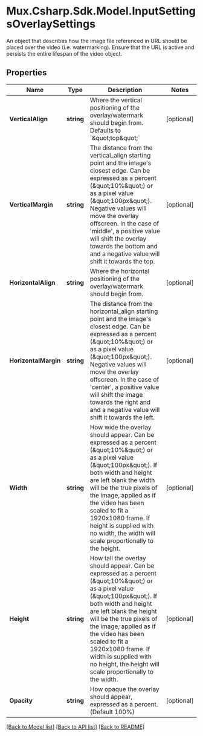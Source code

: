 # Mux.Csharp.Sdk.Model.InputSettingsOverlaySettings
An object that describes how the image file referenced in URL should be placed over the video (i.e. watermarking). Ensure that the URL is active and persists the entire lifespan of the video object.

## Properties

Name | Type | Description | Notes
------------ | ------------- | ------------- | -------------
**VerticalAlign** | **string** | Where the vertical positioning of the overlay/watermark should begin from. Defaults to &#x60;\&quot;top\&quot;&#x60; | [optional] 
**VerticalMargin** | **string** | The distance from the vertical_align starting point and the image&#39;s closest edge. Can be expressed as a percent (\&quot;10%\&quot;) or as a pixel value (\&quot;100px\&quot;). Negative values will move the overlay offscreen. In the case of &#39;middle&#39;, a positive value will shift the overlay towards the bottom and and a negative value will shift it towards the top. | [optional] 
**HorizontalAlign** | **string** | Where the horizontal positioning of the overlay/watermark should begin from. | [optional] 
**HorizontalMargin** | **string** | The distance from the horizontal_align starting point and the image&#39;s closest edge. Can be expressed as a percent (\&quot;10%\&quot;) or as a pixel value (\&quot;100px\&quot;). Negative values will move the overlay offscreen. In the case of &#39;center&#39;, a positive value will shift the image towards the right and and a negative value will shift it towards the left. | [optional] 
**Width** | **string** | How wide the overlay should appear. Can be expressed as a percent (\&quot;10%\&quot;) or as a pixel value (\&quot;100px\&quot;). If both width and height are left blank the width will be the true pixels of the image, applied as if the video has been scaled to fit a 1920x1080 frame. If height is supplied with no width, the width will scale proportionally to the height. | [optional] 
**Height** | **string** | How tall the overlay should appear. Can be expressed as a percent (\&quot;10%\&quot;) or as a pixel value (\&quot;100px\&quot;). If both width and height are left blank the height will be the true pixels of the image, applied as if the video has been scaled to fit a 1920x1080 frame. If width is supplied with no height, the height will scale proportionally to the width. | [optional] 
**Opacity** | **string** | How opaque the overlay should appear, expressed as a percent. (Default 100%) | [optional] 

[[Back to Model list]](../README.md#documentation-for-models) [[Back to API list]](../README.md#documentation-for-api-endpoints) [[Back to README]](../README.md)

